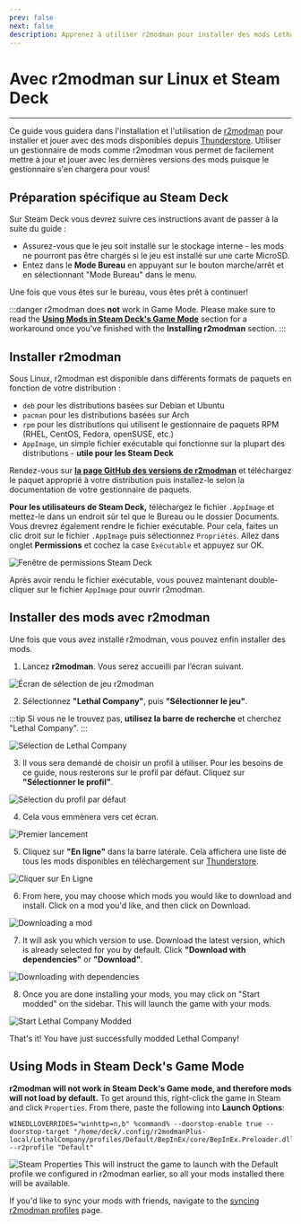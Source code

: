 ```yaml
---
prev: false
next: false
description: Apprenez à utiliser r2modman pour installer des mods Lethal Compagny depuis Thunderstore sur Linux.
---
```


# Avec r2modman sur Linux et Steam Deck

***

Ce guide vous guidera dans l'installation et l'utilisation de [r2modman](https://github.com/ebkr/r2modmanPlus/releases/latest/) pour installer et jouer avec des mods disponibles depuis [Thunderstore](https://thunderstore.io/c/lethal-company/). Utiliser un gestionnaire de mods comme r2modman vous permet de facilement mettre à jour et jouer avec les dernières versions des mods puisque le gestionnaire s'en chargera pour vous!

## Préparation spécifique au Steam Deck

Sur Steam Deck vous devrez suivre ces instructions avant de passer à la suite du guide :

- Assurez-vous que le jeu soit installé sur le stockage interne - les mods ne pourront pas être chargés si le jeu est installé sur une carte MicroSD.
- Entez dans le **Mode Bureau** en appuyant sur le bouton marche/arrêt et en sélectionnant "Mode Bureau" dans le menu.

Une fois que vous êtes sur le bureau, vous êtes prêt à continuer!

:::danger
r2modman does **not** work in Game Mode. Please make sure to read the [**Using Mods in Steam Deck's Game Mode**](installing-r2modman-linux?id=using-mods-in-steam-decks-game-mode) section for a workaround once you've finished with the **Installing r2modman** section.
:::

## Installer r2modman

Sous Linux, r2modman est disponible dans différents formats de paquets en fonction de votre distribution :

- `deb` pour les distributions basées sur Debian et Ubuntu
- `pacman` pour les distributions basées sur Arch
- `rpm` pour les distributions qui utilisent le gestionnaire de paquets RPM (RHEL, CentOS, Fedora, openSUSE, etc.)
- `AppImage`, un simple fichier exécutable qui fonctionne sur la plupart des distributions - **utile pour les Steam Deck**

Rendez-vous sur [**la page GitHub des versions de r2modman**](https://github.com/ebkr/r2modmanPlus/releases/latest/) et téléchargez le paquet approprié à votre distribution puis installez-le selon la documentation de votre gestionnaire de paquets.

**Pour les utilisateurs de Steam Deck,** téléchargez le fichier `.AppImage` et mettez-le dans un endroit sûr tel que le Bureau ou le dossier Documents. Vous drevrez également rendre le fichier exécutable. Pour cela, faites un clic droit sur le fichier `.AppImage` puis sélectionnez `Propriétés`. Allez dans onglet **Permissions** et cochez la case `Exécutable` et appuyez sur OK.

![Fenêtre de permissions Steam Deck](/images/r2modman-linux/appimageproperties.png)

Après avoir rendu le fichier exécutable, vous pouvez maintenant double-cliquer sur le fichier `AppImage` pour ouvrir r2modman.

## Installer des mods avec r2modman

Une fois que vous avez installé r2modman, vous pouvez enfin installer des mods.

1. Lancez **r2modman**. Vous serez accueilli par l’écran suivant.

![Écran de sélection de jeu r2modman](/images/r2modman-install/gameselection.png)

2. Sélectionnez **"Lethal Company"**, puis **"Sélectionner le jeu"**.

:::tip
Si vous ne le trouvez pas, **utilisez la barre de recherche** et cherchez "Lethal Company".
:::

![Sélection de Lethal Company](/images/r2modman-install/selectlc.png)

3. Il vous sera demandé de choisir un profil à utiliser. Pour les besoins de ce guide, nous resterons sur le profil par défaut. Cliquez sur **"Sélectionner le profil"**.

![Sélection du profil par défaut](/images/r2modman-install/profileselect.png)

4. Cela vous emmènera vers cet écran.

![Premier lancement](/images/r2modman-install/firsttimeinstall.png)

5. Cliquez sur **"En ligne"** dans la barre latérale. Cela affichera une liste de tous les mods disponibles en téléchargement sur [Thunderstore](https://thunderstore.io/c/lethal-company/).

![Cliquer sur En Ligne](/images/r2modman-install/selectonline.png)

6. From here, you may choose which mods you would like to download and install. Click on a mod you'd like, and then click on Download.

![Downloading a mod](/images/r2modman-install/download.png)

7. It will ask you which version to use. Download the latest version, which is already selected for you by default. Click **"Download with dependencies"** or **"Download"**.

![Downloading with dependencies](/images/r2modman-install/downloadlatest.png)

8. Once you are done installing your mods, you may click on "Start modded" on the sidebar. This will launch the game with your mods.

![Start Lethal Company Modded](/images/r2modman-install/startmodded.png)

That's it! You have just successfully modded Lethal Company!

## Using Mods in Steam Deck's Game Mode

**r2modman will not work in Steam Deck's Game mode, and therefore mods will not load by default.** To get around this, right-click the game in Steam and click `Properties`. From there, paste the following into **Launch Options**:

```
WINEDLLOVERRIDES="winhttp=n,b" %command% --doorstop-enable true --doorstop-target "/home/deck/.config/r2modmanPlus-local/LethalCompany/profiles/Default/BepInEx/core/BepInEx.Preloader.dll" --r2profile "Default"
```

![Steam Properties](/images/r2modman-linux/steamproperties.png)
This will instruct the game to launch with the Default profile we configured in r2modman earlier, so all your mods installed there will be available.

If you'd like to sync your mods with friends, navigate to the [syncing r2modman profiles](syncing-mods) page.

